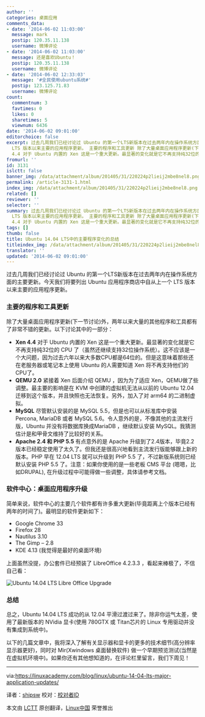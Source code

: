 ```yaml
---
author: ''
categories: 桌面应用
comments_data:
- date: '2014-06-02 11:03:00'
  message: mark
  postip: 120.35.11.138
  username: 微博评论
- date: '2014-06-02 11:03:00'
  message: 还是喜欢Ubuntu！
  postip: 120.35.11.138
  username: 微博评论
- date: '2014-06-02 12:33:03'
  message: '#全民使用ubuntu系统#'
  postip: 123.125.71.83
  username: 微博评论
count:
  commentnum: 3
  favtimes: 0
  likes: 0
  sharetimes: 5
  viewnum: 6436
date: '2014-06-02 09:01:00'
editorchoice: false
excerpt: 过去几周我们已经讨论过 Ubuntu 的第一个LTS新版本在过去两年内在操作系统方面的主要更新。今天我们将要列出 Ubuntu 应用程序商店中自从上一个
  LTS 版本以来主要的应用程序更新。 主要的程序和工具更新 除了大量桌面应用程序更新(下一节讨论)外，两年以来大量的其他程序和工具都有了非常不错的更新。以下讨论其中的一部分：   Xen
  4.4 对于 Ubuntu 内置的 Xen 这是一个重大更新。最显著的变化就是它不再支持纯32位的 CPU 了（虽然还继续支持32位操作系统）。这不应该是一个大问题，因为过去六年以来大多数CPU都是64位的。但是这意味着那些
fromurl: ''
id: 3131
islctt: false
banner_img: /data/attachment/album/201405/31/220224p2lieij2mbe8nel8.png
permalink: /article-3131-1.html
index_img: /data/attachment/album/201405/31/220224p2lieij2mbe8nel8.png
related: []
reviewer: ''
selector: ''
summary: 过去几周我们已经讨论过 Ubuntu 的第一个LTS新版本在过去两年内在操作系统方面的主要更新。今天我们将要列出 Ubuntu 应用程序商店中自从上一个
  LTS 版本以来主要的应用程序更新。 主要的程序和工具更新 除了大量桌面应用程序更新(下一节讨论)外，两年以来大量的其他程序和工具都有了非常不错的更新。以下讨论其中的一部分：   Xen
  4.4 对于 Ubuntu 内置的 Xen 这是一个重大更新。最显著的变化就是它不再支持纯32位的 CPU 了（虽然还继续支持32位操作系统）。这不应该是一个大问题，因为过去六年以来大多数CPU都是64位的。但是这意味着那些
tags: []
thumb: false
title: Ubuntu 14.04 LTS中的主要程序变化的总结
titleindex_img: /data/attachment/album/201405/31/220224p2lieij2mbe8nel8.png
translator: ''
updated: '2014-06-02 09:01:00'
---
```


过去几周我们已经讨论过 Ubuntu 的第一个LTS新版本在过去两年内在操作系统方面的主要更新。今天我们将要列出 Ubuntu 应用程序商店中自从上一个 LTS 版本以来主要的应用程序更新。


### 主要的程序和工具更新


除了大量桌面应用程序更新(下一节讨论)外，两年以来大量的其他程序和工具都有了非常不错的更新。以下讨论其中的一部分：


* **Xen 4.4** 对于 Ubuntu 内置的 Xen 这是一个重大更新。最显著的变化就是它不再支持纯32位的 CPU 了（虽然还继续支持32位操作系统）。这不应该是一个大问题，因为过去六年以来大多数CPU都是64位的。但是这意味着那些还在老服务器或笔记本上使用 Ubuntu 的人需要知道 Xen 将不再支持他们的CPU了。
* **QEMU 2.0** 紧接着 Xen 后面介绍 QEMU ，因为为了适应 Xen，QEMU做了些调整。最主要的影响是在 KVM 中创建的虚拟机无法从以前的 Ubuntu 12.04 迁移到这个版本，并且快照也无法恢复。另外，加入了对 arm64 的二进制虚拟。
* **MySQL** 尽管默认安装的是 MySQL 5.5，但是也可以从标准库中安装 Percona, MariaDB 或者 MySQL 5.6。令人意外的是，不像其他的主流发行版，Ubuntu 并没有将数据库换成MariaDB ，继续默认安装 MySQL。我猜测估计是和甲骨文维持了比较好的关系。
* **Apache 2.4 和 PHP 5.5** 有点意外的是 Apache 升级到了2.4版本，毕竟2.2版本已经稳定使用了太久了。但我还是很高兴地看到主流发行版能够跟上新的版本。PHP 早在 12.04 LTS 就可以升级到 PHP 5.5 了，不过新版系统则已经默认安装 PHP 5.5 了。注意：如果你使用的是一些老板 CMS 平台 (嗯嗯，比如DRUPAL), 在升级过程中可能得做一些调整，具体请参考文档。


### 软件中心：桌面应用程序升级


简单来说，软件中心的主要几个软件都有许多重大更新(毕竟距离上个版本已经有两年的时间了)。最明显的软件更新如下：


* Google Chrome 33
* Firefox 28
* Nautilus 3.10
* The Gimp – 2.8
* KDE 4.13 (我觉得是最好的桌面环境)


上面虽然没提，办公套件已经预装了 LibreOffice 4.2.3.3 ，看起来棒极了，不信自己看：


![Ubuntu 14.04 LTS Libre Office Upgrade](/data/attachment/album/201405/31/220224p2lieij2mbe8nel8.png)


### 总结


总之，Ubuntu 14.04 LTS 成功的从 12.04 平滑过渡过来了。除非你运气太差，使用了最新版本的 NVidia 显卡(使用 780GTX 或 Titan芯片的 Linux 专用驱动并没有集成到系统中)。


以下的几篇文章中，我将深入了解有关显示器和显卡的更多的技术细节(高分辨率显示器更好)，同时对 Mir(Xwindows 桌面替换软件) 做一个早期预览测试(当然是在虚拟机环境中)。如果你还有其他想知道的，在评论栏里留言，我们下周见！




---


via:<https://linuxacademy.com/blog/linux/ubuntu-14-04-lts-major-application-updates/>


译者：[shipsw](https://github.com/shipsw) 校对：[校对者ID](https://github.com/%E6%A0%A1%E5%AF%B9%E8%80%85ID)


本文由 [LCTT](https://github.com/LCTT/TranslateProject) 原创翻译，[Linux中国](http://linux.cn/) 荣誉推出